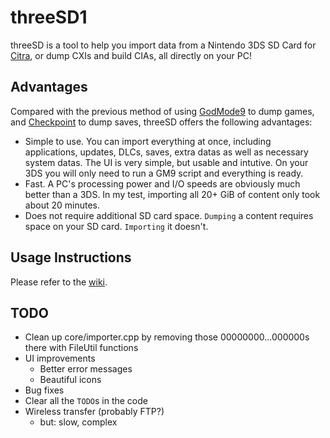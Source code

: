 threeSD1
========

threeSD is a tool to help you import data from a Nintendo 3DS SD Card for [Citra](https://citra-emu.org), or dump CXIs and build CIAs, all directly on your PC!

## Advantages

Compared with the previous method of using [GodMode9](https://github.com/d0k3/GodMode9) to dump games, and [Checkpoint](https://github.com/FlagBrew/Checkpoint) to dump saves, threeSD offers the following advantages:

* Simple to use. You can import everything at once, including applications, updates, DLCs, saves, extra datas as well as necessary system datas. The UI is very simple, but usable and intutive. On your 3DS you will only need to run a GM9 script and everything is ready.
* Fast. A PC's processing power and I/O speeds are obviously much better than a 3DS. In my test, importing all 20+ GiB of content only took about 20 minutes.
* Does not require additional SD card space. `Dumping` a content requires space on your SD card. `Importing` it doesn't.

## Usage Instructions

Please refer to the [wiki](https://github.com/zhaowenlan1779/threeSD/wiki/Quickstart-Guide).

## TODO

* Clean up core/importer.cpp by removing those 00000000...000000s there with FileUtil functions
* UI improvements
    * Better error messages
    * Beautiful icons
* Bug fixes
* Clear all the `TODO`s in the code
* Wireless transfer (probably FTP?)
    * but: slow, complex
